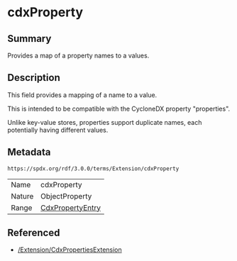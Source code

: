 <!-- Automatically generated by spec-parser v2.3.0 on 2024-07-16T15:00:52.540788+00:00 -->
<!-- SPDX-License-Identifier: Community-Spec-1.0 -->

# cdxProperty

## Summary

Provides a map of a property names to a values.


## Description

This field provides a mapping of a name to a value.

This is intended to be compatible with the CycloneDX property "properties".

Unlike key-value stores, properties support duplicate names, each potentially
having different values.


## Metadata

`https://spdx.org/rdf/3.0.0/terms/Extension/cdxProperty`


| | |
|---|---|
| Name | cdxProperty |
| Nature | ObjectProperty |
| Range | [CdxPropertyEntry](../Classes/CdxPropertyEntry.md) |




## Referenced

- [/Extension/CdxPropertiesExtension](../../Extension/Classes/CdxPropertiesExtension.md)

